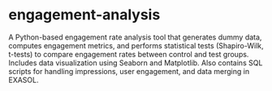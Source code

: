 # engagement-analysis
A Python-based engagement rate analysis tool that generates dummy data, computes engagement metrics, and performs statistical tests (Shapiro-Wilk, t-tests) to compare engagement rates between control and test groups. Includes data visualization using Seaborn and Matplotlib. Also contains SQL scripts for handling impressions, user engagement, and data merging in EXASOL.
